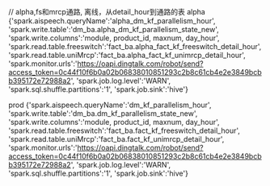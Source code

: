 // alpha,fs和mrcp通路, 离线，从detail_hour到通路的表
alpha
{'spark.aispeech.queryName':'alpha_dm_kf_parallelism_hour',
'spark.write.table':'dm_ba.alpha_dm_kf_parallelism_state_new',
'spark.write.columns':'module, product_id, maxnum, day_hour',
'spark.read.table.freeswitch':'fact_ba.alpha_fact_kf_freeswitch_detail_hour',
'spark.read.table.uniMrcp':'fact_ba.alpha_fact_kf_unimrcp_detail_hour',
'spark.monitor.urls':'https://oapi.dingtalk.com/robot/send?access_token=0c44f10f6b0a02b06838010851293c2b8c61cb4e2e3849bcbb395172e72988a2',
'spark.job.log.level':'WARN',
'spark.sql.shuffle.partitions':'1',
'spark.job.sink':'hive'}


prod
{'spark.aispeech.queryName':'dm_kf_parallelism_hour',
'spark.write.table':'dm_ba.dm_kf_parallelism_state_new',
'spark.write.columns':'module, product_id, maxnum, day_hour',
'spark.read.table.freeswitch':'fact_ba.fact_kf_freeswitch_detail_hour',
'spark.read.table.uniMrcp':'fact_ba.fact_kf_unimrcp_detail_hour',
'spark.monitor.urls':'https://oapi.dingtalk.com/robot/send?access_token=0c44f10f6b0a02b06838010851293c2b8c61cb4e2e3849bcbb395172e72988a2',
'spark.job.log.level':'WARN',
'spark.sql.shuffle.partitions':'1',
'spark.job.sink':'hive'}